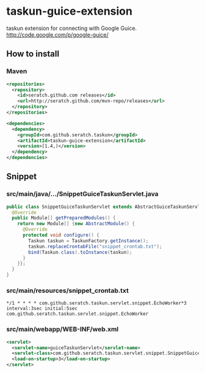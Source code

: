 # taskun-guice-extension

taskun extension for connecting with Google Guice.
http://code.google.com/p/google-guice/

## How to install

### Maven

```xml
<repositories>
  <repository>
    <id>seratch.github.com releases</id>
    <url>http://seratch.github.com/mvn-repo/releases</url>
  </repository>
</repositories>

<dependencies>
  <dependency>
    <groupId>com.github.seratch.taskun</groupId>
    <artifactId>taskun-guice-extension</artifactId>
    <version>[1.4,)</version>
  </dependency>
</dependencies>
```

## Snippet

### src/main/java/.../SnippetGuiceTaskunServlet.java

```java
public class SnippetGuiceTaskunServlet extends AbstractGuiceTaskunServlet {
  @Override
  public Module[] getPreparedModules() {
    return new Module[] {new AbstractModule() {
      @Override
      protected void configure() {
        Taskun taskun = TaskunFactory.getInstance();
        taskun.replaceCrontabFile("snippet_crontab.txt");
        bind(Taskun.class).toInstance(taskun);
      }
    }};
  }
}
```

### src/main/resources/snippet_crontab.txt

```
*/1 * * * * com.github.seratch.taskun.servlet.snippet.EchoWorker*3
interval:3sec initial:5sec com.github.seratch.taskun.servlet.snippet.EchoWorker
```

### src/main/webapp/WEB-INF/web.xml

```xml
<servlet>
  <servlet-name>guiceTaskunServlet</servlet-name>
  <servlet-class>com.github.seratch.taskun.servlet.snippet.SnippetGuiceTaskunServlet</servlet-class>
  <load-on-startup>3</load-on-startup>
</servlet>
```
